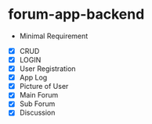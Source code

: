 # forum-app-backend
- Minimal Requirement
- [x] CRUD 
- [x] LOGIN
- [x] User Registration
- [x] App Log
- [x] Picture of User
- [x] Main Forum
- [x] Sub Forum
- [x] Discussion